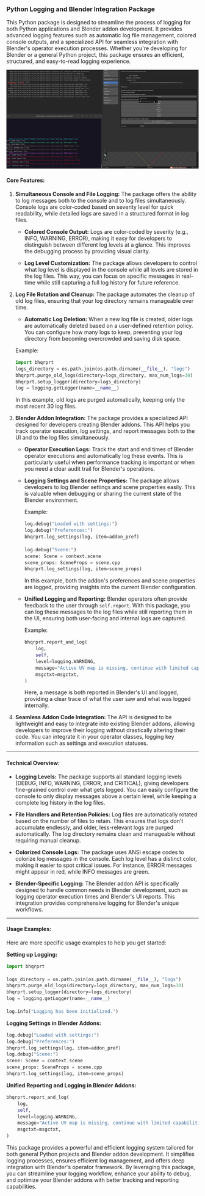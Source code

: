 ### Python Logging and Blender Integration Package

This Python package is designed to streamline the process of logging for both Python applications and Blender addon development. It provides advanced logging features such as automatic log file management, colored console outputs, and a specialized API for seamless integration with Blender's operator execution processes. Whether you're developing for Blender or a general Python project, this package ensures an efficient, structured, and easy-to-read logging experience.

![Report and Log](./docs/_static/images/report_and_log.jpg)

#### Core Features:

1. **Simultaneous Console and File Logging:**
   The package offers the ability to log messages both to the console and to log files simultaneously. Console logs are color-coded based on severity level for quick readability, while detailed logs are saved in a structured format in log files.

   - **Colored Console Output:**
     Logs are color-coded by severity (e.g., INFO, WARNING, ERROR), making it easy for developers to distinguish between different log levels at a glance. This improves the debugging process by providing visual clarity.
   
   - **Log Level Customization:**
     The package allows developers to control what log level is displayed in the console while all levels are stored in the log files. This way, you can focus on specific messages in real-time while still capturing a full log history for future reference.

2. **Log File Rotation and Cleanup:**
   The package automates the cleanup of old log files, ensuring that your log directory remains manageable over time.

   - **Automatic Log Deletion:**
     When a new log file is created, older logs are automatically deleted based on a user-defined retention policy. You can configure how many logs to keep, preventing your log directory from becoming overcrowded and saving disk space.

   Example:
   ```python
   import bhqrprt
   logs_directory = os.path.join(os.path.dirname(__file__), "logs")
   bhqrprt.purge_old_logs(directory=logs_directory, max_num_logs=30)
   bhqrprt.setup_logger(directory=logs_directory)
   log = logging.getLogger(name=__name__)
   ```

   In this example, old logs are purged automatically, keeping only the most recent 30 log files.

3. **Blender Addon Integration:**
   The package provides a specialized API designed for developers creating Blender addons. This API helps you track operator execution, log settings, and report messages both to the UI and to the log files simultaneously.

   - **Operator Execution Logs:**
     Track the start and end times of Blender operator executions and automatically log these events. This is particularly useful when performance tracking is important or when you need a clear audit trail for Blender's operations.

   - **Logging Settings and Scene Properties:**
     The package allows developers to log Blender settings and scene properties easily. This is valuable when debugging or sharing the current state of the Blender environment.

     Example:
     ```python
     log.debug("Loaded with settings:")
     log.debug("Preferences:")
     bhqrprt.log_settings(log, item=addon_pref)
     
     log.debug("Scene:")
     scene: Scene = context.scene
     scene_props: SceneProps = scene.cpp
     bhqrprt.log_settings(log, item=scene_props)
     ```

     In this example, both the addon's preferences and scene properties are logged, providing insights into the current Blender configuration.

   - **Unified Logging and Reporting:**
     Blender operators often provide feedback to the user through `self.report`. With this package, you can log these messages to the log files while still reporting them in the UI, ensuring both user-facing and internal logs are captured.

     Example:
     ```python
     bhqrprt.report_and_log(
         log,
         self,
         level=logging.WARNING,
         message="Active UV map is missing, continue with limited capabilities",
         msgctxt=msgctxt,
     )
     ```

     Here, a message is both reported in Blender's UI and logged, providing a clear trace of what the user saw and what was logged internally.

4. **Seamless Addon Code Integration:**
   The API is designed to be lightweight and easy to integrate into existing Blender addons, allowing developers to improve their logging without drastically altering their code. You can integrate it in your operator classes, logging key information such as settings and execution statuses.

---

#### Technical Overview:

- **Logging Levels:**
   The package supports all standard logging levels (DEBUG, INFO, WARNING, ERROR, and CRITICAL), giving developers fine-grained control over what gets logged. You can easily configure the console to only display messages above a certain level, while keeping a complete log history in the log files.

- **File Handlers and Retention Policies:**
   Log files are automatically rotated based on the number of files to retain. This ensures that logs don't accumulate endlessly, and older, less-relevant logs are purged automatically. The log directory remains clean and manageable without requiring manual cleanup.

- **Colorized Console Logs:**
   The package uses ANSI escape codes to colorize log messages in the console. Each log level has a distinct color, making it easier to spot critical issues. For instance, ERROR messages might appear in red, while INFO messages are green.

- **Blender-Specific Logging:**
   The Blender addon API is specifically designed to handle common needs in Blender development, such as logging operator execution times and Blender's UI reports. This integration provides comprehensive logging for Blender's unique workflows.

---

#### Usage Examples:

Here are more specific usage examples to help you get started:

**Setting up Logging:**

```python
import bhqrprt

logs_directory = os.path.join(os.path.dirname(__file__), "logs")
bhqrprt.purge_old_logs(directory=logs_directory, max_num_logs=30)
bhqrprt.setup_logger(directory=logs_directory)
log = logging.getLogger(name=__name__)

log.info("Logging has been initialized.")
```

**Logging Settings in Blender Addons:**

```python
log.debug("Loaded with settings:")
log.debug("Preferences:")
bhqrprt.log_settings(log, item=addon_pref)
log.debug("Scene:")
scene: Scene = context.scene
scene_props: SceneProps = scene.cpp
bhqrprt.log_settings(log, item=scene_props)
```

**Unified Reporting and Logging in Blender Addons:**

```python
bhqrprt.report_and_log(
    log,
    self,
    level=logging.WARNING,
    message="Active UV map is missing, continue with limited capabilities",
    msgctxt=msgctxt,
)
```

This package provides a powerful and efficient logging system tailored for both general Python projects and Blender addon development. It simplifies logging processes, ensures efficient log management, and offers deep integration with Blender's operator framework. By leveraging this package, you can streamline your logging workflow, enhance your ability to debug, and optimize your Blender addons with better tracking and reporting capabilities.
